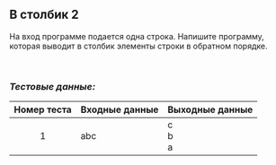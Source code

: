 ## В столбик 2

На вход программе подается одна строка. Напишите программу, которая выводит в столбик элементы строки в обратном порядке.

<br>

### *Тестовые данные:*

| Номер теста | Входные данные | Выходные данные |
|:-----------:|----------------|-----------------|
|      1      | abc            | c<br>b<br>a     |